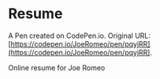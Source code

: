 # Resume

A Pen created on CodePen.io. Original URL: [https://codepen.io/JoeRomeo/pen/pqyjRR](https://codepen.io/JoeRomeo/pen/pqyjRR).

Online resume for Joe Romeo
